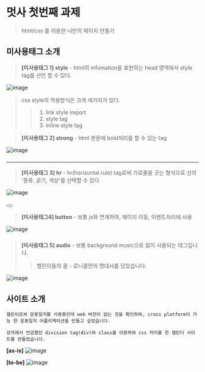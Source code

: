 # 멋사 첫번째 과제
> html/css 를 이용한 나만의 페이지 만들기

## 미사용태그 소개 
> **[미사용태그 1] style** - html의 infomation을 표현하는 head 영역에서 style tag를 선언 할 수 있다. 
 
![image](https://user-images.githubusercontent.com/44646213/162551368-fe8a22ac-c61a-43fb-9fe2-68a38671f52a.png)

> css style의 적용방식은 크게 세가지가 있다.
>>  1. link style import
>>  2. style tag 
>>  3. inline style tag

> **[미사용태그 2] strong** - html 본문에 bold처리를 할 수 있는 tag
  
![image](https://user-images.githubusercontent.com/44646213/162552283-2c7eb7ef-e499-4bc2-932c-602517ac2304.png)

### <hr>
> **[미사용태그 3] hr** - hr(horizontal rule) tag로써 가로줄을 긋는 형식으로 선의 '종류, 굵기, 색상'를 선택할 수 있다

![image](https://user-images.githubusercontent.com/44646213/162552275-44cface8-6bfb-4127-adc9-fece65857adb.png)

### <button>
> **[미사용태그4] button** - 보통 js와 연계하여, 페이지 이동, 이벤트처리에 사용

![image](https://user-images.githubusercontent.com/44646213/162552253-d667fd7a-7baa-47d6-bb01-6ef839f9ae88.png)
### <audio>
> **[미사용태그 5] audio** - 보통 background music으로 많이 사용되는 태그입니다. 
>> 헬린이들의 꿈 - 로니콜먼의 명대사를 담았습니다.
 
![image](https://user-images.githubusercontent.com/44646213/162552104-130142b9-368e-4f1e-9c38-7e142024fec2.png)

## 사이트 소개
``` 헬린이로써 운동일지를 사용중인데 web 버전이 없는 것을 확인하여, cross platform이 가능 한 운동일지 어플리케이션을 만들고 싶었습니다. ```
  
``` 강의에서 언급했던 division tag(div)와 class를 이용하여 css 처리를 한 캘린더 사이트를 만들었습니다. ```

**[as-is]**
![image](https://user-images.githubusercontent.com/44646213/162552932-da18a790-4dfb-4d1e-8fe6-2c9ccbca1585.png)
  
**[to-be]**
![image](https://user-images.githubusercontent.com/44646213/162552971-0f285f26-75ba-4137-b6ed-1de8abe89128.png)
  
